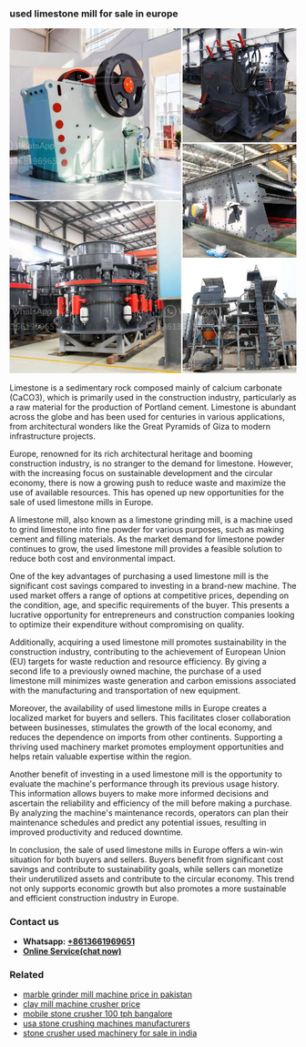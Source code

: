 <h3>used limestone mill for sale in europe</h3><img src='1702952775.jpg' alt=''><p>Limestone is a sedimentary rock composed mainly of calcium carbonate (CaCO3), which is primarily used in the construction industry, particularly as a raw material for the production of Portland cement. Limestone is abundant across the globe and has been used for centuries in various applications, from architectural wonders like the Great Pyramids of Giza to modern infrastructure projects.</p><p>Europe, renowned for its rich architectural heritage and booming construction industry, is no stranger to the demand for limestone. However, with the increasing focus on sustainable development and the circular economy, there is now a growing push to reduce waste and maximize the use of available resources. This has opened up new opportunities for the sale of used limestone mills in Europe.</p><p>A limestone mill, also known as a limestone grinding mill, is a machine used to grind limestone into fine powder for various purposes, such as making cement and filling materials. As the market demand for limestone powder continues to grow, the used limestone mill provides a feasible solution to reduce both cost and environmental impact.</p><p>One of the key advantages of purchasing a used limestone mill is the significant cost savings compared to investing in a brand-new machine. The used market offers a range of options at competitive prices, depending on the condition, age, and specific requirements of the buyer. This presents a lucrative opportunity for entrepreneurs and construction companies looking to optimize their expenditure without compromising on quality.</p><p>Additionally, acquiring a used limestone mill promotes sustainability in the construction industry, contributing to the achievement of European Union (EU) targets for waste reduction and resource efficiency. By giving a second life to a previously owned machine, the purchase of a used limestone mill minimizes waste generation and carbon emissions associated with the manufacturing and transportation of new equipment.</p><p>Moreover, the availability of used limestone mills in Europe creates a localized market for buyers and sellers. This facilitates closer collaboration between businesses, stimulates the growth of the local economy, and reduces the dependence on imports from other continents. Supporting a thriving used machinery market promotes employment opportunities and helps retain valuable expertise within the region.</p><p>Another benefit of investing in a used limestone mill is the opportunity to evaluate the machine's performance through its previous usage history. This information allows buyers to make more informed decisions and ascertain the reliability and efficiency of the mill before making a purchase. By analyzing the machine's maintenance records, operators can plan their maintenance schedules and predict any potential issues, resulting in improved productivity and reduced downtime.</p><p>In conclusion, the sale of used limestone mills in Europe offers a win-win situation for both buyers and sellers. Buyers benefit from significant cost savings and contribute to sustainability goals, while sellers can monetize their underutilized assets and contribute to the circular economy. This trend not only supports economic growth but also promotes a more sustainable and efficient construction industry in Europe.</p><h3>Contact us</h3><ul><li><strong>Whatsapp:&nbsp;<a href="https://wa.me/8613661969651">+8613661969651</a></strong></li><li><a href="https://swt.shibang-china.com/?git&amp;zhl&amp;used limestone mill for sale in europe"><strong>Online Service(chat now)</strong></a></li></ul><h3>Related</h3><ul><li><a href='marble grinder mill machine price in pakistan.md'>marble grinder mill machine price in pakistan</a></li><li><a href='clay mill machine crusher price.md'>clay mill machine crusher price</a></li><li><a href='mobile stone crusher 100 tph bangalore.md'>mobile stone crusher 100 tph bangalore</a></li><li><a href='usa stone crushing machines manufacturers.md'>usa stone crushing machines manufacturers</a></li><li><a href='stone crusher used machinery for sale in india.md'>stone crusher used machinery for sale in india</a></li></ul>